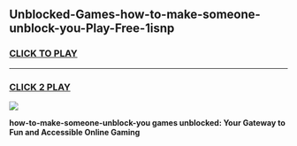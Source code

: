 
## Unblocked-Games-how-to-make-someone-unblock-you-Play-Free-1isnp
<h3>
<a href="https://premium76.site?title=how-to-make-someone-unblock-you&ref=12A">CLICK TO PLAY</a></h3>
<hr>

<h3>
<a href="https://premium76.site?title=how-to-make-someone-unblock-you&ref=12A">CLICK 2 PLAY</a>
  
</h3>

<a href="https://premium76.site?title=how-to-make-someone-unblock-you&ref=12A"><img src="https://clearcache.store/games.png"></a>


**how-to-make-someone-unblock-you games unblocked: Your Gateway to Fun and Accessible Online Gaming**
